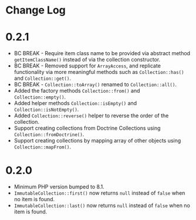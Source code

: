 Change Log
=====

# 0.2.1
- BC BREAK - Require item class name to be provided via abstract method `getItemClassName()` instead of via the collection constructor.
- BC BREAK - Removed support for `ArrayAccess`, and replicate functionality via more meaningful methods such as `Collection::has()` and `Collection::get()`.
- BC BREAK - `Collection::toArray()` renamed to `Collection::all()`.
- Added the factory methods `Collection::from()` and `Collection::empty()`.
- Added helper methods `Collection::isEmpty()` and `Collection::isNotEmpty()`.
- Added `Collection::reverse()` helper to reverse the order of the collection.
- Support creating collections from Doctrine Collections using `Collection::fromDoctrine()`.
- Support creating collections by mapping array of other objects using `Collection::mapFrom()`.

# 0.2.0
- Minimum PHP version bumped to 8.1.
- `ImmutableCollection::first()` now returns `null` instead of `false` when no item is found.
- `ImmutableCollection::last()` now returns `null` instead of `false` when no item is found.
